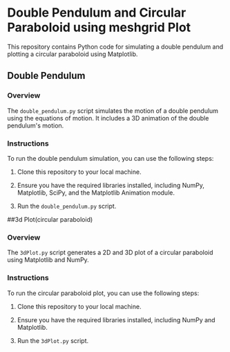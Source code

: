 
# Double Pendulum and Circular Paraboloid using meshgrid Plot

This repository contains Python code for simulating a double pendulum and plotting a circular paraboloid using Matplotlib.

## Double Pendulum

### Overview

The `double_pendulum.py` script simulates the motion of a double pendulum using the equations of motion. It includes a 3D animation of the double pendulum's motion.

### Instructions

To run the double pendulum simulation, you can use the following steps:

1. Clone this repository to your local machine.

2. Ensure you have the required libraries installed, including NumPy, Matplotlib, SciPy, and the Matplotlib Animation module.

3. Run the `double_pendulum.py` script.

##3d Plot(circular paraboloid)

### Overview

The `3dPlot.py` script generates a 2D and 3D plot of a circular paraboloid using Matplotlib and NumPy.


### Instructions

To run the circular paraboloid plot, you can use the following steps:

1. Clone this repository to your local machine.

2. Ensure you have the required libraries installed, including NumPy and Matplotlib.

3. Run the `3dPlot.py` script.


